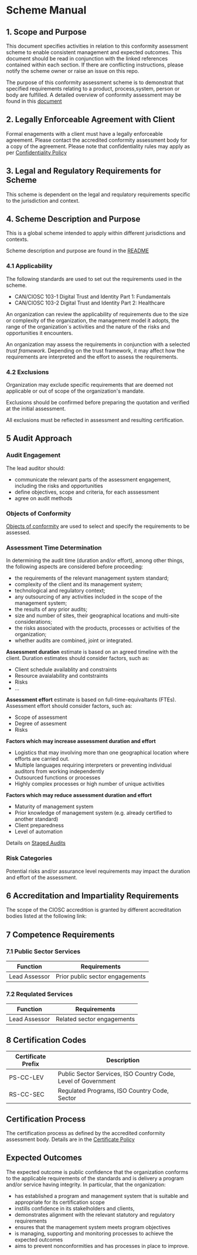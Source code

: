 # Scheme Manual

## 1. Scope and Purpose

This document specifies activities in relation to this conformity assessment scheme to enable consistent management and expected outcomes. This document should be read in conjunction with the linked references contained within each section. If there are conflicting instructions, please notify the scheme owner or raise an issue on this repo.

The purpose of this conformity assessment scheme is to demonstrat that specified requirements relating to a product, process,system, person or body are fulfilled. A detailed overview of conformity assessment may be found in this [document](./docs/conformity-assessment.md)

## 2. Legally Enforceable Agreement with Client

Formal enagements with a client must have a legally enforceable agreement. Please contact the accredited conformity assessment body for a copy of the agreement. Please note that confidentiality rules may apply as per [Confidentiality Policy](../public-information/confidentiality-policy.md)

## 3. Legal and Regulatory Requirements for Scheme

This scheme is dependent on the legal and requlatory requirements specific to the jurisdiction and context.

## 4. Scheme Description and Purpose

This is a global scheme intended to apply within different jurisdictions and contexts.

Scheme description and purpose are found in the [README](../README.md)



### 4.1 Applicability

The following standards are used to set out the requirements used in the scheme.
* CAN/CIOSC 103-1 Digital Trust and Identity Part 1: Fundamentals
* CAN/CIOSC 103-2 Digital Trust and Identity Part 2: Healthcare

An organization can review the applicability of requirements due to the size or complexity of the organization, the management model it adopts, the range of the organization`s activities and the nature of the risks and opportunities it encounters.

An organization may assess the requirements in conjunction with a selected *trust framework*. Depending on the trust framework, it may affect how the requirements are interpreted and the effort to assess the requirements.


### 4.2 Exclusions
Organization may exclude specific requirements that are deemed not applicable or out of scope of the organization's mandate. 

Exclusions should be confirmed before preparing the quotation and verified at the initial assessment.

All exclusions must be reflected in assessment and resulting certification.

## 5 Audit Approach

### Audit Engagement
The lead auditor should:
* communicate the relevant parts of the assessment engagement, including the risks and opportunities
* define objectives, scope and criteria, for each asssessment
* agree on audit methods


### Objects of Conformity

[Objects of conformity](./objects-of-conformity.md) are used to select and specify the requirements to be assessed.


### Assessment Time Determination

In determining the audit time (duration and/or effort), among other things, the following aspects are considered before proceeding: 

* the requirements of the relevant management system standard; 
* complexity of the client and its management system; 
* technological and regulatory context; 
* any outsourcing of any activities included in the scope of the management system; 
* the results of any prior audits; 
* size and number of sites, their geographical locations and multi-site considerations; 
* the risks associated with the products, processes or activities of the organization; 
* whether audits are combined, joint or integrated. 

**Assessment duration** estimate is based on an agreed timeline with the client. Duration estimates should consider factors, such as:
* Client schedule availablity and constraints
* Resource avaialability and contstraints
* Risks
* ...

**Assessment effort** estimate is based on full-time-equivaltants (FTEs). Assessment effort should consider factors, such as:
* Scope of assessment
* Degree of assesment
* Risks

**Factors which may increase assessment duration and effort**
* Logistics that may involving more than one geographical location where efforts are carried out.
* Multiple languages requiring interpreters or preventing individual auditors from working independently
* Outsourced functions or processes
* Highly complex processes or high number of unique activities

**Factors which may reduce assessment duration and effort**
* Maturity of management system
* Prior knowledge of management system (e.g. already certified to another standard)
* Client preparedness
* Level of automation

Details on [Staged Audits](staged-audits.md)

### Risk Categories
Potential risks and/or assurance level requirements may impact the duration and effort of the assessment.


## 6 Accreditation and Impartiality Requirements

The scope of the CIOSC accredition is granted by different accreditation bodies listed at the following link:

## 7 Competence Requirements


### 7.1 Public Sector Services

|Function|Requirements|
|---|---|
Lead Assessor| Prior public sector engagements|

### 7.2 Requlated Services
Function|Requirements|
|---|---|
Lead Assessor| Related sector engagements|



## 8 Certification Codes

|Certificate Prefix|Description|
|---|---|
|PS-CC-LEV|Public Sector Services, ISO Country Code, Level of Government|
|RS-CC-SEC|Regulated Programs, ISO Country Code, Sector|


## Certification Process

The certification process as defined by the accredited conformity assessment body. Details are in the [Certificate Policy](../public-information/certificate-issuance.md) 

## Expected Outcomes

The expected outcome is public confidence that the organization conforms to the applicable requirements of
the standards and is delivery a program and/or service having integrity. In particular, that the organization:
* has established a program and management system that is suitable and appropriate for its certification scope
* instills confidence in its stakelholders and clients, 
* demonstrates alignment  with the relevant statutory and regulatory requirements 
* ensures that the management system meets program objectives 
* is managing, supporting and monitoring processes to achieve the expected outcomes
* aims to prevent nonconformities and has processes in place to improve.